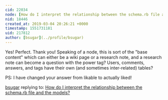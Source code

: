 ```yaml
---
cid: 22034
node: [How do I interpret the relationship between the schema.rb file and the models?](../notes/bsugar/03-02-2019/how-do-i-interpret-the-relationship-between-the-schema-rb-file-and-the-models)
nid: 18446
created_at: 2019-03-04 20:26:21 +0000
timestamp: 1551731181
uid: 217812
author: [bsugar](../profile/bsugar)
---
```


 Yes!  Perfect.  Thank you!  Speaking of a node, this is sort of the "base content" which can either be a wiki page or a research note, and a research note can become a question with the power tag?  Users, comments, answers, and tags have their own (and sometimes inter-related) tables?

PS: I have changed your answer from likable to actually liked!

[bsugar](../profile/bsugar) replying to: [How do I interpret the relationship between the schema.rb file and the models?](../notes/bsugar/03-02-2019/how-do-i-interpret-the-relationship-between-the-schema-rb-file-and-the-models)

